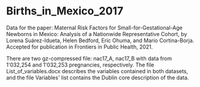 # Births_in_Mexico_2017
Data for the paper: Maternal Risk Factors for Small-for-Gestational-Age Newborns in Mexico: Analysis of a Nationwide Representative Cohort, by Lorena Suárez-Idueta, Helen Bedford, Eric Ohuma, and Mario Cortina-Borja.  Accepted for publication in Frontiers in Public Health, 2021.

There are two gz-compressed file: nac17_A, nac17_B with data from 1'032,254 and 1'032,253 pregnancies, respectively. The file List_of_variables.docx describes the variables contained in both datasets, and the file Variables' list contains the Dublin core description of the data.


